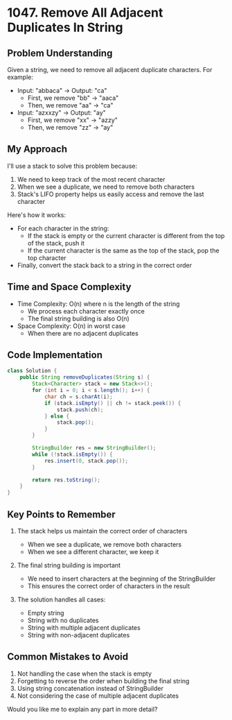 # 1047. Remove All Adjacent Duplicates In String

## Problem Understanding
Given a string, we need to remove all adjacent duplicate characters. For example:
- Input: "abbaca" → Output: "ca"
  - First, we remove "bb" → "aaca"
  - Then, we remove "aa" → "ca"
- Input: "azxxzy" → Output: "ay"
  - First, we remove "xx" → "azzy"
  - Then, we remove "zz" → "ay"

## My Approach
I'll use a stack to solve this problem because:
1. We need to keep track of the most recent character
2. When we see a duplicate, we need to remove both characters
3. Stack's LIFO property helps us easily access and remove the last character

Here's how it works:
- For each character in the string:
  - If the stack is empty or the current character is different from the top of the stack, push it
  - If the current character is the same as the top of the stack, pop the top character
- Finally, convert the stack back to a string in the correct order

## Time and Space Complexity
- Time Complexity: O(n) where n is the length of the string
  - We process each character exactly once
  - The final string building is also O(n)
- Space Complexity: O(n) in worst case
  - When there are no adjacent duplicates

## Code Implementation
```java
class Solution {
    public String removeDuplicates(String s) {
        Stack<Character> stack = new Stack<>();
        for (int i = 0; i < s.length(); i++) {
            char ch = s.charAt(i);
            if (stack.isEmpty() || ch != stack.peek()) {
                stack.push(ch);
            } else {
                stack.pop();
            }
        }

        StringBuilder res = new StringBuilder();
        while (!stack.isEmpty()) {
            res.insert(0, stack.pop());
        }

        return res.toString();
    }
}
```

## Key Points to Remember
1. The stack helps us maintain the correct order of characters
   - When we see a duplicate, we remove both characters
   - When we see a different character, we keep it

2. The final string building is important
   - We need to insert characters at the beginning of the StringBuilder
   - This ensures the correct order of characters in the result

3. The solution handles all cases:
   - Empty string
   - String with no duplicates
   - String with multiple adjacent duplicates
   - String with non-adjacent duplicates

## Common Mistakes to Avoid
1. Not handling the case when the stack is empty
2. Forgetting to reverse the order when building the final string
3. Using string concatenation instead of StringBuilder
4. Not considering the case of multiple adjacent duplicates

Would you like me to explain any part in more detail?
